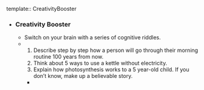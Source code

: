 template:: CreativityBooster

- ### Creativity Booster
	- Switch on your brain with a series of cognitive riddles.
	- 1. Describe step by step how a person will go through their morning routine 100 years from now.
	  2. Think about 5 ways to use a kettle without electricity.
	  3. Explain how photosynthesis works to a 5 year-old child. If you don’t know, make up a believable story.
		-